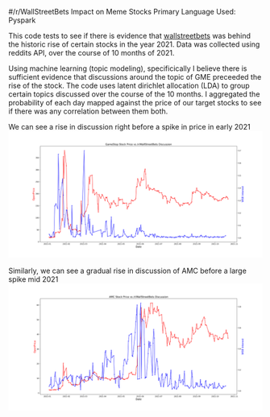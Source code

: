 #/r/WallStreetBets Impact on Meme Stocks
Primary Language Used: Pyspark


This code tests to see if there is evidence that [wallstreetbets](https://old.reddit.com/r/wallstreetbets/) was behind the historic rise of certain stocks in the year 2021. Data was collected using reddits API, over the course of 10 months of 2021.

Using machine learning (topic modeling), specificically I believe there is sufficient evidence that discussions around the topic of GME preceeded the rise of the stock. The code uses latent dirichlet allocation (LDA) to group certain topics discussed over the course of the 10 months. I aggregated the probability of each day mapped against the price of our target stocks to see if there was any correlation between them both.


We can see a rise in discussion right before a spike in price in early 2021
![alt text](https://github.com/GrantRedfield/WallStreetBets/blob/main/GME_PLOT.png)



Similarly, we can see a gradual rise in discussion of AMC before a large spike mid 2021
![alt text](https://github.com/GrantRedfield/WallStreetBets/blob/main/AMC_PLOT.png)
